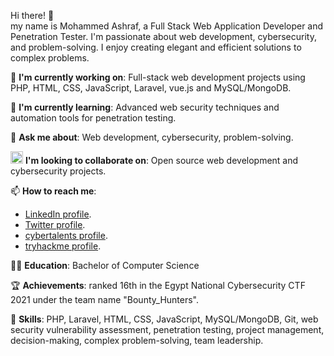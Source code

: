 Hi there! 👋 <br/>
my name is Mohammed Ashraf, a Full Stack Web Application Developer and Penetration Tester. I'm passionate about web development, cybersecurity, and problem-solving. I enjoy creating elegant and efficient solutions to complex problems.

🔭 **I'm currently working on**: Full-stack web development projects using PHP, HTML, CSS, JavaScript, Laravel, vue.js and MySQL/MongoDB.

🌱 **I'm currently learning**: Advanced web security techniques and automation tools for penetration testing.

💬 **Ask me about**: Web development, cybersecurity, problem-solving.

<img src="https://github.githubassets.com/images/icons/emoji/octocat.png" width="20px" height="20px"/> **I'm looking to collaborate on**: Open source web development and cybersecurity projects.

📫 **How to reach me**:  
- [LinkedIn profile](https://www.linkedin.com/in/0x13v/).
- [Twitter profile](https://twitter.com/0x13v).
- [cybertalents profile](https://cybertalents.com/members/0x13v/profile).
- [tryhackme profile](https://tryhackme.com/p/M0x1101).

🧑‍🎓 **Education**: Bachelor of Computer Science

🏆 **Achievements**: ranked 16th in the Egypt National Cybersecurity CTF 2021 under the team name "Bounty_Hunters".

🚀 **Skills**: PHP, Laravel, HTML, CSS, JavaScript, MySQL/MongoDB, Git, web security vulnerability assessment, penetration testing, project management, decision-making, complex problem-solving, team leadership.




<!--
**0x13v/0x13v** is a ✨ _special_ ✨ repository because its `README.md` (this file) appears on your GitHub profile.

Here are some ideas to get you started:

- 🔭 I’m currently working on ...
- 🌱 I’m currently learning ...
- 👯 I’m looking to collaborate on ...
- 🤔 I’m looking for help with ...
- 💬 Ask me about ...
- 📫 How to reach me: ...
- 😄 Pronouns: ...
- ⚡ Fun fact: ...
-->

